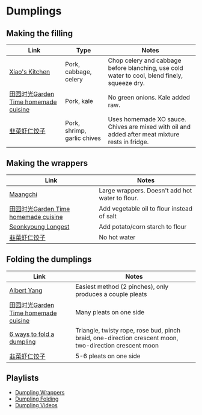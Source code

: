# Dumplings


## Making the filling

| Link | Type | Notes |
|------|------|-------|
| [Xiao's Kitchen](https://youtu.be/HBuz8LdWR94?t=1m50s) | Pork, cabbage, celery | Chop celery and cabbage before blanching, use cold water to cool, blend finely, squeeze dry. |
| [田园时光Garden Time homemade cuisine](https://youtu.be/3_j2EhnN5xc?t=2m23s) | Pork, kale | No green onions. Kale added raw. |
| [韭菜虾仁饺子](https://youtu.be/JgAbH2U4ol8) | Pork, shrimp, garlic chives | Uses homemade XO sauce. Chives are mixed with oil and added after meat mixture rests in fridge. |

## Making the wrappers

| Link | Notes |
|------|-------|
| [Maangchi](https://youtu.be/s0bliFUHiVA?t=1m19s) | Large wrappers. Doesn't add hot water to flour. |
| [田园时光Garden Time homemade cuisine](https://youtu.be/3_j2EhnN5xc?t=29s) | Add vegetable oil to flour instead of salt |
| [Seonkyoung Longest](https://youtu.be/e1AcbaLMn3g?t=22s) | Add potato/corn starch to flour |
| [韭菜虾仁饺子](https://youtu.be/JgAbH2U4ol8?t=2m1s) | No hot water |


## Folding the dumplings

| Link | Notes |
|------|-------|
| [Albert Yang](https://youtu.be/V1o9-82qizc?t=1m20s) | Easiest method (2 pinches), only produces a couple pleats |
| [田园时光Garden Time homemade cuisine](https://youtu.be/3_j2EhnN5xc?t=4m45s) | Many pleats on one side |
| [6 ways to fold a dumpling](https://www.youtube.com/watch?v=84-QPpmIleA) | Triangle, twisty rope, rose bud, pinch braid, one-direction crescent moon, two-direction crescent moon |
| [韭菜虾仁饺子](https://youtu.be/JgAbH2U4ol8?t=4m45s) | 5-6 pleats on one side |

## Playlists

- [Dumpling Wrappers](https://www.youtube.com/playlist?list=PLbOZw31nKrq_sLEmsbTlI2PwO4Ei3THbH)
- [Dumpling Folding](https://www.youtube.com/playlist?list=PLbOZw31nKrq-pDuJvxQpywSrSazrNmrea)
- [Dumpling Videos](https://www.youtube.com/playlist?list=PLbOZw31nKrq-PqGmsGk-3fjJMsyFUsA3B)
